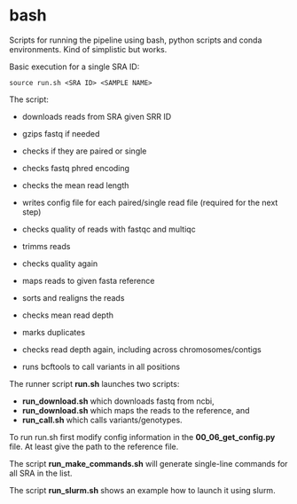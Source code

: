 # bash

Scripts for running the pipeline using bash, python scripts and conda environments. Kind of simplistic but works.

Basic execution for a single SRA ID:

```
source run.sh <SRA ID> <SAMPLE NAME>
```


The script:
- downloads reads from SRA given SRR ID
- gzips fastq if needed
- checks if they are paired or single
- checks fastq phred encoding
- checks the mean read length
- writes config file for each paired/single read file (required for the next step)

- checks quality of reads with fastqc and multiqc
- trimms reads
- checks quality again
- maps reads to given fasta reference
- sorts and realigns the reads
- checks mean read depth
- marks duplicates
- checks read depth again, including across chromosomes/contigs

- runs bcftools to call variants in all positions


The runner script **run.sh** launches two scripts:  
- **run_download.sh** which downloads fastq from ncbi,  
- **run_download.sh** which maps the reads to the reference, and  
- **run_call.sh** which calls variants/genotypes.  

To run run.sh first modify config information in the **00_06_get_config.py** file. At least give the path to the reference file.  

The script **run_make_commands.sh** will generate single-line commands for all SRA in the list.  

The script **run_slurm.sh** shows an example how to launch it using slurm.  
